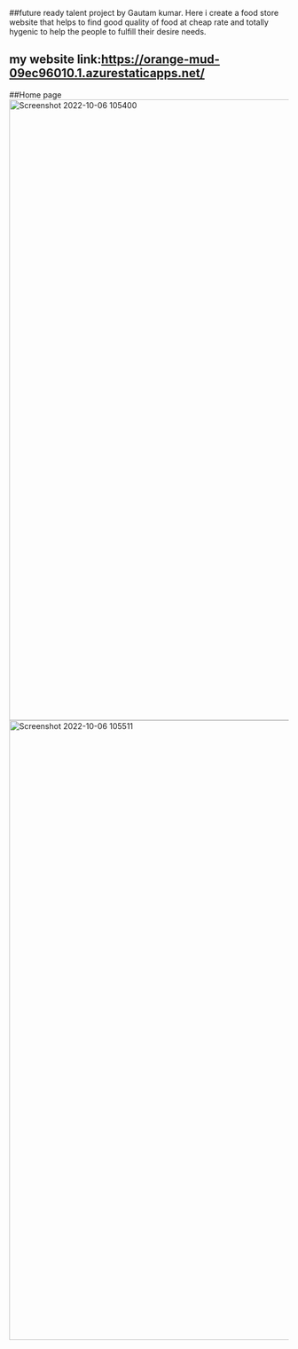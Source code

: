 ##future ready talent project by Gautam kumar.
Here i create a food store website that helps to find good quality of food at cheap rate and totally hygenic to help the people to fulfill their desire needs.

## my website link:https://orange-mud-09ec96010.1.azurestaticapps.net/


##Home page
<img width="1120" alt="Screenshot 2022-10-06 105400" src="https://user-images.githubusercontent.com/110805373/194225815-b820564f-8159-4efd-ac68-c59efdca45f2.png">
<img width="1118" alt="Screenshot 2022-10-06 105511" src="https://user-images.githubusercontent.com/110805373/194226911-545daca2-645c-4cdb-8e23-d76570f01de1.png">

